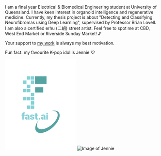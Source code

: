 I am a final year Electrical & Biomedical Engineering student at University of Queensland. I have keen interest in organoid intelligence and regenerative medicine. Currently, my thesis project is about "Detecting and Classifying Neurofibromas using Deep Learning", supervised by Professor Brian Lovell. I am also a certified erhu (二胡) street artist. Feel free to spot me at CBD, West End Market or Riverside Sunday Market! ♪

Your support to [my work](https://space.bilibili.com/670033492?spm_id_from=333.1296.0.0) is always my best motivation.

Fun fact: my favourite K-pop idol is Jennie ♡

![Image of fast.ai logo](images/logo.png) 
![Image of Jennie](images/jennie.png) 

